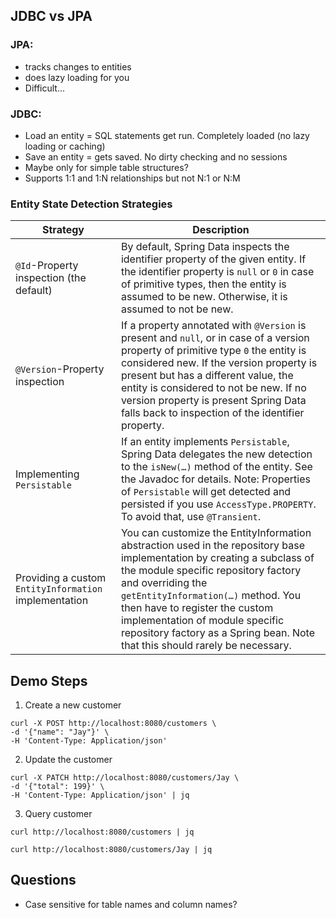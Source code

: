 ## JDBC vs JPA

### JPA: 
- tracks changes to entities
- does lazy loading for you
- Difficult...

### JDBC:
- Load an entity = SQL statements get run. Completely loaded (no lazy loading or caching)
- Save an entity = gets saved. No dirty checking and no sessions
- Maybe only for simple table structures?
- Supports 1:1 and 1:N relationships but not N:1 or N:M


### Entity State Detection Strategies
|Strategy| Description                                                                                                                                                                                                                                                                                                                                            |
|---|--------------------------------------------------------------------------------------------------------------------------------------------------------------------------------------------------------------------------------------------------------------------------------------------------------------------------------------------------------|
|`@Id`-Property inspection (the default)| By default, Spring Data inspects the identifier property of the given entity. If the identifier property is `null` or `0` in case of primitive types, then the entity is assumed to be new. Otherwise, it is assumed to not be new.                                                                                                                        |
|`@Version`-Property inspection| If a property annotated with `@Version` is present and `null`, or in case of a version property of primitive type `0` the entity is considered new. If the version property is present but has a different value, the entity is considered to not be new. If no version property is present Spring Data falls back to inspection of the identifier property. |
|Implementing `Persistable`| If an entity implements `Persistable`, Spring Data delegates the new detection to the `isNew(…)` method of the entity. See the Javadoc for details. Note: Properties of `Persistable` will get detected and persisted if you use `AccessType.PROPERTY`. To avoid that, use `@Transient`.                                                                         |
|Providing a custom `EntityInformation` implementation|You can customize the EntityInformation abstraction used in the repository base implementation by creating a subclass of the module specific repository factory and overriding the `getEntityInformation(…)` method. You then have to register the custom implementation of module specific repository factory as a Spring bean. Note that this should rarely be necessary.|

## Demo Steps

1. Create a new customer
```shell
curl -X POST http://localhost:8080/customers \
-d '{"name": "Jay"}' \
-H 'Content-Type: Application/json'
```

2. Update the customer
```shell
curl -X PATCH http://localhost:8080/customers/Jay \
-d '{"total": 199}' \
-H 'Content-Type: Application/json' | jq
```

3. Query customer
```shell
curl http://localhost:8080/customers | jq
```
```shell
curl http://localhost:8080/customers/Jay | jq
```


## Questions
- Case sensitive for table names and column names?